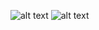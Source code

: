 ![alt text](https://github.com/rikoefendi/bench-sql/blob/main/img/pgx.jpg?raw=true)
![alt text](https://github.com/rikoefendi/bench-sql/blob/main/img/stdlib.jpg?raw=true)